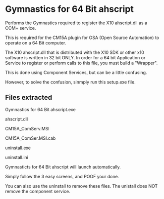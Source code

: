 Gymnastics for 64 Bit ahscript
==========

Performs the Gymnastics required to register the X10 ahscript.dll as a COM+ service.

This is required for the CM15A plugin for OSA (Open Source Automation) to operate on a 64 Bit computer.

The X10 ahscript.dll that is distributed with the X10 SDK or other x10 software is written in 32 bit ONLY.
In order for a 64 bit Application or Service to register or perform calls to this file, you must build a "Wrapper".

This is done using Component Services, but can be a little confusing.

However, to solve the confusion, sinmply run this setup.exe file.

Files extracted
---------------
Gymnastics for 64 Bit ahscript.exe

ahscript.dll

CM15A_ComServ.MSI

CM15A_ComSer.MSI.cab

uninstall.exe

uninstall.ini

Gymnasticts for 64 Bit ahscript will launch automatically.

Simply follow the 3 easy screens, and POOF your done.

You can also use the uninstall to remove these files.
The unistall does NOT remove the component service.

